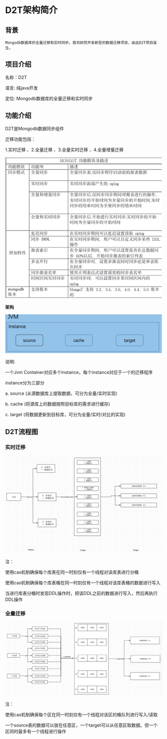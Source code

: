 # D2T架构简介

## 背景


    Mongodb数据库的全量迁移和实时同步。我司研究开发新型的数据迁移项目，由此D2T项目诞生。



## 项目介绍


名称：D2T

语言: 纯java开发

定位: Mongodb数据库的全量迁移和实时同步



## 功能介绍


D2T是Mongodb数据同步组件

迁移功能包括：

1.实时迁移 、2.全量迁移 、3.全量实时迁移 、4.全量增量迁移

![img_7.png](../../images/documentDataTransferImages/img_7.png)

**架构**


![img_8.png](../../images/documentDataTransferImages/img_8.png)



说明:

一个Jvm Container对应多个instance，每个instance对应于一个的迁移程序

instance分为三部分

a. source (从源数据库上提取数据，可分为全量/实时实现)

b. cache (将源库上的数据按照目标库的需求进行缓存)

c. target (将数据更新到目标库，可分为全量/实时/对比的实现)





## D2T流程图

### 实时迁移

![img_9.png](../../images/documentDataTransferImages/img_9.png)



注：

使用cas机制确保每个库表在同一时刻仅有一个线程对该库表进行分桶



使用cas机制确保每个库表桶在同一时刻仅有一个线程对该库表桶的数据进行写入



当进行库表分桶时发现DDL操作时，把该DDL之前的数据进行写入，然后再执行DDL操作





### 全量迁移

![img_10.png](../../images/documentDataTransferImages/img_10.png)

注：

使用cas机制确保每个区在同一时刻仅有一个线程对该区的桶队列进行写入/读取



一个source表的数据可以放在任意区，一个target可以从任意区取数据。但一个区同时最多有一个线程进行操作

 